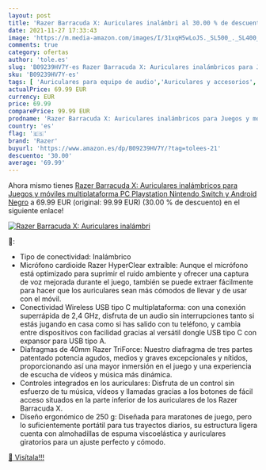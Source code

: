 ```yaml
---
layout: post
title: 'Razer Barracuda X: Auriculares inalámbri al 30.00 % de descuento'
date: 2021-11-27 17:33:43
image: 'https://m.media-amazon.com/images/I/31xqH5wLoJS._SL500_._SL400_.jpg'
comments: true
category: ofertas
author: 'tole.es'
slug: 'B09239HV7Y-es Razer Barracuda X: Auriculares inalámbricos para Juegos y...'
sku: 'B09239HV7Y-es'
tags: [ 'Auriculares para equipo de audio','Auriculares y accesorios','Electrónica','nintendo','playstation','razer', ]
actualPrice: 69.99 EUR
currency: EUR
price: 69.99
comparePrice: 99.99 EUR
prodname: 'Razer Barracuda X: Auriculares inalámbricos para Juegos y móviles multiplataforma  PC  Playstation  Nintendo Switch y Android   Negro'
country: 'es'
flag: '🇪🇸'
brand: 'Razer'
buyurl: 'https://www.amazon.es/dp/B09239HV7Y/?tag=tolees-21'
descuento: '30.00'
average: '69.99'
---
```


Ahora mismo tienes [Razer Barracuda X: Auriculares inalámbricos para Juegos y móviles multiplataforma  PC  Playstation  Nintendo Switch y Android   Negro](https://www.amazon.es/dp/B09239HV7Y/?tag=tolees-21) a 69.99 EUR (original: 99.99 EUR) (30.00 %  de descuento) en el siguiente enlace!

[![Razer Barracuda X: Auriculares inalámbri](https://m.media-amazon.com/images/I/31xqH5wLoJS._SL500_._SL400_.jpg)](https://www.amazon.es/dp/B09239HV7Y/?tag=tolees-21)

🔎:

- Tipo de conectividad: Inalámbrico
- Micrófono cardioide Razer HyperClear extraíble: Aunque el micrófono está optimizado para suprimir el ruido ambiente y ofrecer una captura de voz mejorada durante el juego, también se puede extraer fácilmente para hacer que los auriculares sean más cómodos de llevar y de usar con el móvil.
- Conectividad Wireless USB tipo C multiplataforma: con una conexión superrápida de 2,4 GHz, disfruta de un audio sin interrupciones tanto si estás jugando en casa como si has salido con tu teléfono, y cambia entre dispositivos con facilidad gracias al versátil dongle USB tipo C con expansor para USB tipo A.
- Diafragmas de 40mm Razer TriForce: Nuestro diafragma de tres partes patentado potencia agudos, medios y graves excepcionales y nítidos, proporcionando así una mayor inmersión en el juego y una experiencia de escucha de vídeos y música más dinámica.
- Controles integrados en los auriculares: Disfruta de un control sin esfuerzo de tu música, vídeos y llamadas gracias a los botones de fácil acceso situados en la parte inferior de los auriculares de los Razer Barracuda X.
- Diseño ergonómico de 250 g: Diseñada para maratones de juego, pero lo suficientemente portátil para tus trayectos diarios, su estructura ligera cuenta con almohadillas de espuma viscoelástica y auriculares giratorios para un ajuste perfecto y cómodo.

[🛒 Visítala!!!](https://www.amazon.es/dp/B09239HV7Y/?tag=tolees-21)
